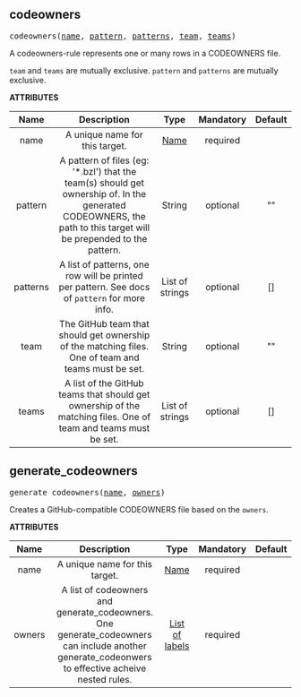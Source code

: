 <!-- Generated with Stardoc: http://skydoc.bazel.build -->

<a name="#codeowners"></a>

## codeowners

<pre>
codeowners(<a href="#codeowners-name">name</a>, <a href="#codeowners-pattern">pattern</a>, <a href="#codeowners-patterns">patterns</a>, <a href="#codeowners-team">team</a>, <a href="#codeowners-teams">teams</a>)
</pre>


A codeowners-rule represents one or many rows in a CODEOWNERS file.

`team` and `teams` are mutually exclusive.
`pattern` and `patterns` are mutually exclusive.


**ATTRIBUTES**


| Name  | Description | Type | Mandatory | Default |
| :-------------: | :-------------: | :-------------: | :-------------: | :-------------: |
| name |  A unique name for this target.   | <a href="https://bazel.build/docs/build-ref.html#name">Name</a> | required |  |
| pattern |  A pattern of files (eg: '*.bzl') that the team(s) should get ownership of. In the generated CODEOWNERS, the path to this target will be prepended to the pattern.   | String | optional | "" |
| patterns |  A list of patterns, one row will be printed per pattern. See docs of <code>pattern</code> for more info.   | List of strings | optional | [] |
| team |  The GitHub team that should get ownership of the matching files. One of team and teams must be set.   | String | optional | "" |
| teams |  A list of the GitHub teams that should get ownership of the matching files. One of team and teams must be set.   | List of strings | optional | [] |


<a name="#generate_codeowners"></a>

## generate_codeowners

<pre>
generate_codeowners(<a href="#generate_codeowners-name">name</a>, <a href="#generate_codeowners-owners">owners</a>)
</pre>


Creates a GitHub-compatible CODEOWNERS file based on the `owners`.


**ATTRIBUTES**


| Name  | Description | Type | Mandatory | Default |
| :-------------: | :-------------: | :-------------: | :-------------: | :-------------: |
| name |  A unique name for this target.   | <a href="https://bazel.build/docs/build-ref.html#name">Name</a> | required |  |
| owners |  A list of codeowners and generate_codeowners. One generate_codeowners can include another generate_codeonwers to effective acheive nested rules.   | <a href="https://bazel.build/docs/build-ref.html#labels">List of labels</a> | required |  |


